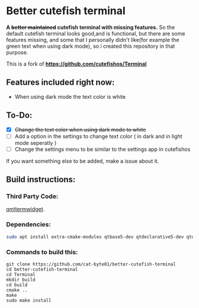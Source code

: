 # Better cutefish terminal
 **A ~~better maintained~~ cutefish terminal with missing features.**
So the default cutefish terminal looks good,and is functional, but there are some features missing, and some that I personally didn't like(for example the green text when using dark mode), so i created this repository in that purpose.

This is a fork of **https://github.com/cutefishos/Terminal**

## Features included right now:
- When using dark mode the text color is white
## To-Do:
- [X] ~~Change the text color when using dark mode to white~~
- [ ] Add a option in the settings to change text color  ( in dark and in light mode seperatly )
- [ ] Change the settings menu  to be similar to the settings app in cutefishos

If you want something else to be added, make a issue about it.

## Build instructions:

### Third Party Code:

[qmltermwidget](https://github.com/Swordfish90/qmltermwidget).

### Dependencies:

```sh
sudo apt install extra-cmake-modules qtbase5-dev qtdeclarative5-dev qtquickcontrols2-5-dev qttools5-dev
```
### Commands to build this:
```shell
git clone https://github.com/cat-byte01/better-cutefish-terminal
cd better-cutefish-terminal
cd Terminal
mkdir build
cd build
cmake ..
make
sudo make install
```
